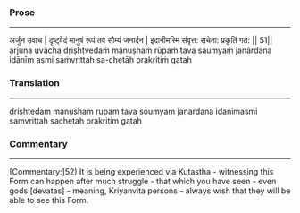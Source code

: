 ### Prose 
 --- 
अर्जुन उवाच |
दृष्ट्वेदं मानुषं रूपं तव सौम्यं जनार्दन |
इदानीमस्मि संवृत्त: सचेता: प्रकृतिं गत: || 51||
arjuna uvācha
dṛiṣhṭvedaṁ mānuṣhaṁ rūpaṁ tava saumyaṁ janārdana
idānīm asmi saṁvṛittaḥ sa-chetāḥ prakṛitiṁ gataḥ

### Translation 
 --- 
drishtedam manusham rupam tava soumyam janardana idanimasmi samvrittah sachetah prakritim gatah

### Commentary 
 --- 
[Commentary:]52) It is being experienced via Kutastha - witnessing this Form can happen after much struggle - that which you have seen - even gods [devatas] - meaning, Kriyanvita persons - always wish that they will be able to see this Form.